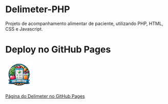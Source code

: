 # Delimeter-PHP
Projeto de acompanhamento alimentar de paciente, utilizando PHP, HTML, CSS e Javascript.

# Deploy no GitHub Pages

![Página do Delimeter no GitHub Pages](images/logo.png)

<a href="https://edner-ferreira.github.io/Delimeter-PHP/index.html">Página do Delimeter no GitHub Pages</a>
